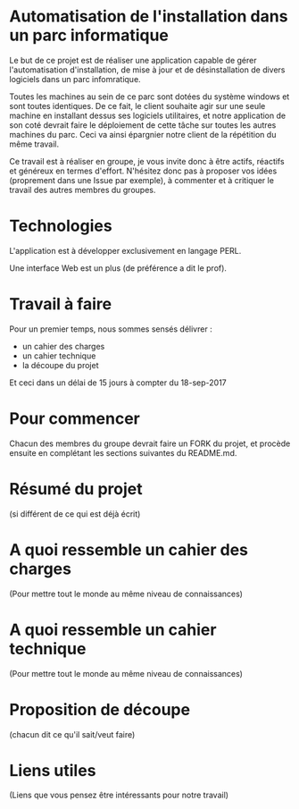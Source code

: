 # Automatisation de l'installation dans un parc informatique

Le but de ce projet est de réaliser une application capable de gérer l'automatisation d'installation, de mise à jour et de désinstallation de divers logiciels dans un parc infomratique. 


Toutes les machines au sein de ce parc sont dotées du système windows et sont toutes identiques. De ce fait, le client souhaite agir sur une seule machine en installant dessus ses logiciels utilitaires, et notre application de son coté devrait faire le déploiement de cette tâche sur toutes les autres machines du parc. Ceci va ainsi épargnier notre client de la répétition du même travail. 


Ce travail est à réaliser en groupe, je vous invite donc à être actifs, réactifs et généreux en termes d'effort. N'hésitez donc pas à proposer vos idées (proprement dans une Issue par exemple), à commenter et à critiquer le travail des autres membres du groupes.  



# Technologies

L'application est à développer exclusivement en langage PERL. 

Une interface Web est un plus (de préférence a dit le prof).



# Travail à faire

Pour un premier temps, nous sommes sensés délivrer : 

- un cahier des charges
- un cahier technique
- la découpe du projet

Et ceci dans un délai de 15 jours à compter du 18-sep-2017



# Pour commencer

Chacun des membres du groupe devrait faire un FORK du projet, et procède ensuite en complétant les sections suivantes du README.md.   



# Résumé du projet 

(si différent de ce qui est déjà écrit)



# A quoi ressemble un cahier des charges

(Pour mettre tout le monde au même niveau de connaissances)



# A quoi ressemble un cahier technique

(Pour mettre tout le monde au même niveau de connaissances)



# Proposition de découpe 

(chacun dit ce qu'il sait/veut faire)



# Liens utiles

(Liens que vous pensez être intéressants pour notre travail)



